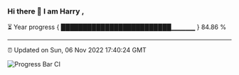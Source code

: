 ### Hi there 👋 I am Harry , 

⏳ Year progress { █████████████████████████▁▁▁▁▁ } 84.86 %

---

⏰ Updated on Sun, 06 Nov 2022 17:40:24 GMT

![Progress Bar CI](https://github.com/duykhang68/duykhang68/workflows/Progress%20Bar%20CI/badge.svg)
